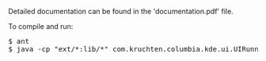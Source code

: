 Detailed documentation can be found in the 'documentation.pdf' file.

To compile and run:

<pre>
$ ant
$ java -cp "ext/*:lib/*" com.kruchten.columbia.kde.ui.UIRunner
</pre>